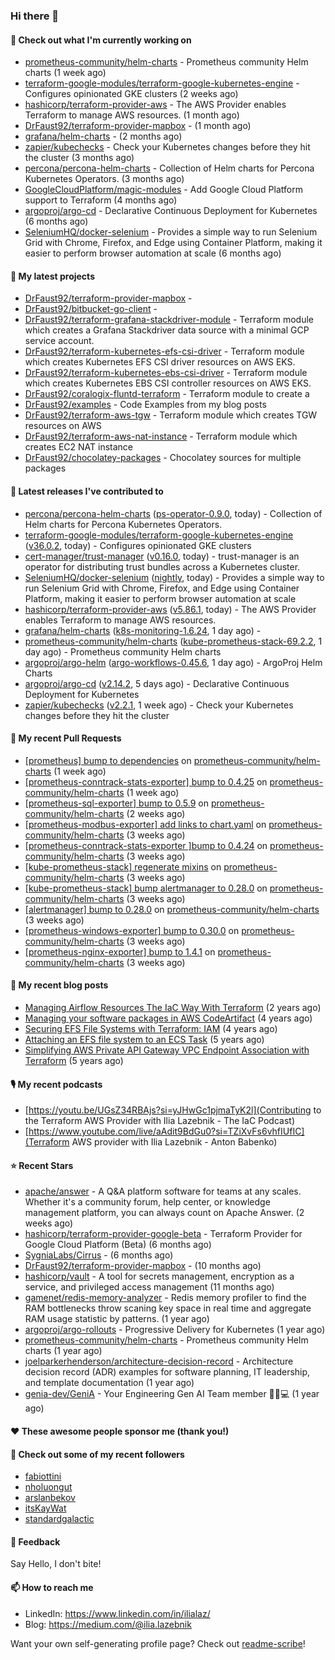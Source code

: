 ### Hi there 👋

#### 👷 Check out what I'm currently working on

- [prometheus-community/helm-charts](https://github.com/prometheus-community/helm-charts) - Prometheus community Helm charts (1 week ago)
- [terraform-google-modules/terraform-google-kubernetes-engine](https://github.com/terraform-google-modules/terraform-google-kubernetes-engine) - Configures opinionated GKE clusters (2 weeks ago)
- [hashicorp/terraform-provider-aws](https://github.com/hashicorp/terraform-provider-aws) - The AWS Provider enables Terraform to manage AWS resources. (1 month ago)
- [DrFaust92/terraform-provider-mapbox](https://github.com/DrFaust92/terraform-provider-mapbox) -  (1 month ago)
- [grafana/helm-charts](https://github.com/grafana/helm-charts) -  (2 months ago)
- [zapier/kubechecks](https://github.com/zapier/kubechecks) - Check your Kubernetes changes before they hit the cluster (3 months ago)
- [percona/percona-helm-charts](https://github.com/percona/percona-helm-charts) - Collection of Helm charts for Percona Kubernetes Operators. (3 months ago)
- [GoogleCloudPlatform/magic-modules](https://github.com/GoogleCloudPlatform/magic-modules) - Add Google Cloud Platform support to Terraform (4 months ago)
- [argoproj/argo-cd](https://github.com/argoproj/argo-cd) - Declarative Continuous Deployment for Kubernetes (6 months ago)
- [SeleniumHQ/docker-selenium](https://github.com/SeleniumHQ/docker-selenium) - Provides a simple way to run Selenium Grid with Chrome, Firefox, and Edge using Container Platform, making it easier to perform browser automation at scale (6 months ago)

#### 🌱 My latest projects

- [DrFaust92/terraform-provider-mapbox](https://github.com/DrFaust92/terraform-provider-mapbox) - 
- [DrFaust92/bitbucket-go-client](https://github.com/DrFaust92/bitbucket-go-client) - 
- [DrFaust92/terraform-grafana-stackdriver-module](https://github.com/DrFaust92/terraform-grafana-stackdriver-module) - Terraform module which creates a Grafana Stackdriver data source with a minimal GCP service account.
- [DrFaust92/terraform-kubernetes-efs-csi-driver](https://github.com/DrFaust92/terraform-kubernetes-efs-csi-driver) - Terraform module which creates Kubernetes EFS CSI driver resources on AWS EKS.
- [DrFaust92/terraform-kubernetes-ebs-csi-driver](https://github.com/DrFaust92/terraform-kubernetes-ebs-csi-driver) - Terraform module which creates Kubernetes EBS CSI controller resources on AWS EKS.
- [DrFaust92/coralogix-fluntd-terraform](https://github.com/DrFaust92/coralogix-fluntd-terraform) - Terraform module to create a 
- [DrFaust92/examples](https://github.com/DrFaust92/examples) - Code Examples from my blog posts
- [DrFaust92/terraform-aws-tgw](https://github.com/DrFaust92/terraform-aws-tgw) - Terraform module which creates TGW resources on AWS
- [DrFaust92/terraform-aws-nat-instance](https://github.com/DrFaust92/terraform-aws-nat-instance) - Terraform module which creates EC2 NAT instance
- [DrFaust92/chocolatey-packages](https://github.com/DrFaust92/chocolatey-packages) - Chocolatey sources for multiple packages

#### 🔭 Latest releases I've contributed to

- [percona/percona-helm-charts](https://github.com/percona/percona-helm-charts) ([ps-operator-0.9.0](https://github.com/percona/percona-helm-charts/releases/tag/ps-operator-0.9.0), today) - Collection of Helm charts for Percona Kubernetes Operators.
- [terraform-google-modules/terraform-google-kubernetes-engine](https://github.com/terraform-google-modules/terraform-google-kubernetes-engine) ([v36.0.2](https://github.com/terraform-google-modules/terraform-google-kubernetes-engine/releases/tag/v36.0.2), today) - Configures opinionated GKE clusters
- [cert-manager/trust-manager](https://github.com/cert-manager/trust-manager) ([v0.16.0](https://github.com/cert-manager/trust-manager/releases/tag/v0.16.0), today) - trust-manager is an operator for distributing trust bundles across a Kubernetes cluster.
- [SeleniumHQ/docker-selenium](https://github.com/SeleniumHQ/docker-selenium) ([nightly](https://github.com/SeleniumHQ/docker-selenium/releases/tag/nightly), today) - Provides a simple way to run Selenium Grid with Chrome, Firefox, and Edge using Container Platform, making it easier to perform browser automation at scale
- [hashicorp/terraform-provider-aws](https://github.com/hashicorp/terraform-provider-aws) ([v5.86.1](https://github.com/hashicorp/terraform-provider-aws/releases/tag/v5.86.1), today) - The AWS Provider enables Terraform to manage AWS resources.
- [grafana/helm-charts](https://github.com/grafana/helm-charts) ([k8s-monitoring-1.6.24](https://github.com/grafana/helm-charts/releases/tag/k8s-monitoring-1.6.24), 1 day ago) - 
- [prometheus-community/helm-charts](https://github.com/prometheus-community/helm-charts) ([kube-prometheus-stack-69.2.2](https://github.com/prometheus-community/helm-charts/releases/tag/kube-prometheus-stack-69.2.2), 1 day ago) - Prometheus community Helm charts
- [argoproj/argo-helm](https://github.com/argoproj/argo-helm) ([argo-workflows-0.45.6](https://github.com/argoproj/argo-helm/releases/tag/argo-workflows-0.45.6), 1 day ago) - ArgoProj Helm Charts
- [argoproj/argo-cd](https://github.com/argoproj/argo-cd) ([v2.14.2](https://github.com/argoproj/argo-cd/releases/tag/v2.14.2), 5 days ago) - Declarative Continuous Deployment for Kubernetes
- [zapier/kubechecks](https://github.com/zapier/kubechecks) ([v2.2.1](https://github.com/zapier/kubechecks/releases/tag/v2.2.1), 1 week ago) - Check your Kubernetes changes before they hit the cluster

#### 🔨 My recent Pull Requests

- [[prometheus] bump to dependencies](https://github.com/prometheus-community/helm-charts/pull/5253) on [prometheus-community/helm-charts](https://github.com/prometheus-community/helm-charts) (1 week ago)
- [[prometheus-conntrack-stats-exporter] bump to 0.4.25](https://github.com/prometheus-community/helm-charts/pull/5252) on [prometheus-community/helm-charts](https://github.com/prometheus-community/helm-charts) (1 week ago)
- [[prometheus-sql-exporter] bump to 0.5.9](https://github.com/prometheus-community/helm-charts/pull/5237) on [prometheus-community/helm-charts](https://github.com/prometheus-community/helm-charts) (2 weeks ago)
- [[prometheus-modbus-exporter] add links to chart.yaml](https://github.com/prometheus-community/helm-charts/pull/5207) on [prometheus-community/helm-charts](https://github.com/prometheus-community/helm-charts) (3 weeks ago)
- [[prometheus-conntrack-stats-exporter ]bump to 0.4.24](https://github.com/prometheus-community/helm-charts/pull/5206) on [prometheus-community/helm-charts](https://github.com/prometheus-community/helm-charts) (3 weeks ago)
- [[kube-prometheus-stack] regenerate mixins](https://github.com/prometheus-community/helm-charts/pull/5205) on [prometheus-community/helm-charts](https://github.com/prometheus-community/helm-charts) (3 weeks ago)
- [[kube-prometheus-stack] bump alertmanager to 0.28.0](https://github.com/prometheus-community/helm-charts/pull/5189) on [prometheus-community/helm-charts](https://github.com/prometheus-community/helm-charts) (3 weeks ago)
- [[alertmanager] bump to 0.28.0](https://github.com/prometheus-community/helm-charts/pull/5188) on [prometheus-community/helm-charts](https://github.com/prometheus-community/helm-charts) (3 weeks ago)
- [[prometheus-windows-exporter] bump to 0.30.0](https://github.com/prometheus-community/helm-charts/pull/5172) on [prometheus-community/helm-charts](https://github.com/prometheus-community/helm-charts) (3 weeks ago)
- [[prometheus-nginx-exporter] bump to 1.4.1](https://github.com/prometheus-community/helm-charts/pull/5171) on [prometheus-community/helm-charts](https://github.com/prometheus-community/helm-charts) (3 weeks ago)

#### 📜 My recent blog posts

- [Managing Airflow Resources The IaC Way With Terraform](https://engineering.placer.ai/managing-airflow-resources-the-iac-way-with-terraform-ea5b8db573ad?source=rss-cac402f06fa8------2) (2 years ago)
- [Managing your software packages in AWS CodeArtifact](https://medium.com/@ilia.lazebnik/managing-your-software-packages-in-aws-codeartifact-12d00053e243?source=rss-cac402f06fa8------2) (4 years ago)
- [Securing EFS File Systems with Terraform: IAM](https://medium.com/@ilia.lazebnik/securing-efs-file-systems-with-terraform-iam-d2a066c198ab?source=rss-cac402f06fa8------2) (4 years ago)
- [Attaching an EFS file system to an ECS Task](https://medium.com/@ilia.lazebnik/attaching-an-efs-file-system-to-an-ecs-task-7bd15b76a6ef?source=rss-cac402f06fa8------2) (5 years ago)
- [Simplifying AWS Private API Gateway VPC Endpoint Association with Terraform](https://medium.com/@ilia.lazebnik/simplifying-aws-private-api-gateway-vpc-endpoint-association-with-terraform-b379a247afbf?source=rss-cac402f06fa8------2) (5 years ago)

#### 🎙️ My recent podcasts
- [https://youtu.be/UGsZ34RBAjs?si=yJHwGc1pjmaTyK2l](Contributing to the Terraform AWS Provider with Ilia Lazebnik - The IaC Podcast)
- [https://www.youtube.com/live/aAdit9BdGu0?si=TZiXvFs6vhfIUfIC](Terraform AWS provider with Ilia Lazebnik - Anton Babenko)

#### ⭐ Recent Stars

- [apache/answer](https://github.com/apache/answer) - A Q&amp;A platform software for teams at any scales. Whether it&#39;s a community forum, help center, or knowledge management platform, you can always count on Apache Answer. (2 weeks ago)
- [hashicorp/terraform-provider-google-beta](https://github.com/hashicorp/terraform-provider-google-beta) - Terraform Provider for Google Cloud Platform (Beta) (6 months ago)
- [SygniaLabs/Cirrus](https://github.com/SygniaLabs/Cirrus) -  (6 months ago)
- [DrFaust92/terraform-provider-mapbox](https://github.com/DrFaust92/terraform-provider-mapbox) -  (10 months ago)
- [hashicorp/vault](https://github.com/hashicorp/vault) - A tool for secrets management, encryption as a service, and privileged access management (11 months ago)
- [gamenet/redis-memory-analyzer](https://github.com/gamenet/redis-memory-analyzer) - Redis memory profiler to find the RAM bottlenecks throw scaning key space in real time and aggregate RAM usage statistic by patterns. (1 year ago)
- [argoproj/argo-rollouts](https://github.com/argoproj/argo-rollouts) - Progressive Delivery for Kubernetes (1 year ago)
- [prometheus-community/helm-charts](https://github.com/prometheus-community/helm-charts) - Prometheus community Helm charts (1 year ago)
- [joelparkerhenderson/architecture-decision-record](https://github.com/joelparkerhenderson/architecture-decision-record) - Architecture decision record (ADR) examples for software planning, IT leadership, and template documentation (1 year ago)
- [genia-dev/GeniA](https://github.com/genia-dev/GeniA) - Your Engineering Gen AI Team member 🧬🤖💻 (1 year ago)

#### ❤️ These awesome people sponsor me (thank you!)


#### 👯 Check out some of my recent followers

- [fabiottini](https://github.com/fabiottini)
- [nholuongut](https://github.com/nholuongut)
- [arslanbekov](https://github.com/arslanbekov)
- [itsKayWat](https://github.com/itsKayWat)
- [standardgalactic](https://github.com/standardgalactic)

#### 💬 Feedback

Say Hello, I don't bite!

#### 📫 How to reach me

- LinkedIn: https://www.linkedin.com/in/ilialaz/
- Blog: https://medium.com/@ilia.lazebnik

Want your own self-generating profile page? Check out [readme-scribe](https://github.com/muesli/readme-scribe)!


